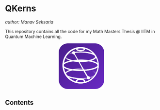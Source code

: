 # QKerns
*author: Manav Seksaria*

This repository contains all the code for my Math Masters Thesis @ IITM in Quantum Machine Learning.

<div align="center">
  <img height="150px" width="150px" src="./static/qiskit.svg">
</div>

## Contents